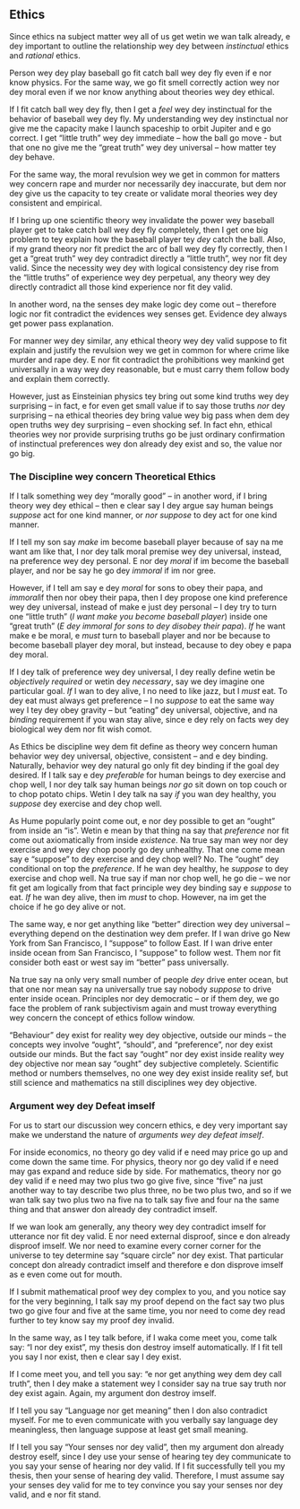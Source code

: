 ## Ethics

Since ethics na subject matter wey all of us get wetin we wan talk already, e dey important to outline the relationship wey dey between *instinctual* ethics and *rational* ethics.

Person wey dey play baseball go fit catch ball wey dey fly even if e nor know physics. For the same way, we go fit smell correctly action wey nor dey moral even if we nor know anything about theories wey dey ethical.

If I fit catch ball wey dey fly, then I get a *feel* wey dey instinctual for the behavior of baseball wey dey fly. My understanding wey dey instinctual nor give me the capacity make I launch spaceship to orbit Jupiter and e go correct. I get “little truth” wey dey immediate – how the ball go move -  but that one no give me the “great truth” wey dey universal – how matter tey dey behave.

For the same way, the moral revulsion wey we get in common for matters wey concern rape and murder nor necessarily dey inaccurate, but dem nor dey give us the capacity to tey create or validate moral theories wey dey consistent and empirical.

If I bring up one scientific theory wey invalidate the power wey baseball player get to take catch ball wey dey fly completely, then I get one big problem to tey explain how the baseball player tey *dey* catch the ball. Also, if my grand theory nor fit predict the arc of ball wey dey fly correctly, then I get a “great truth” wey dey contradict directly a “little truth”, wey  nor fit dey valid. Since the necessity wey dey with logical consistency dey rise from the “little truths” of experience wey dey perpetual, any theory wey dey directly contradict all those kind experience nor fit dey valid.

In another word, na the senses dey make logic dey come out – therefore logic nor fit contradict the evidences wey senses get. Evidence dey always get power pass explanation.

For manner wey dey similar, any ethical theory wey dey valid suppose to fit explain and justify the revulsion wey we get in common for where crime like murder and rape dey. E nor fit contradict the prohibitions wey mankind get universally in a way wey dey reasonable, but e must carry them follow body and explain them correctly.

However, just as Einsteinian physics tey bring out some kind truths wey dey surprising – in fact, e for even get small value if to say those truths *nor* dey surprising – na ethical theories dey bring value wey big pass when dem dey open truths wey dey surprising – even shocking sef. In fact ehn, ethical theories wey nor provide surprising truths go be just ordinary confirmation of instinctual preferences wey don already dey exist and so, the value nor go big.

### The Discipline wey concern Theoretical Ethics

If I talk something wey dey “morally good” – in another word, if I bring theory wey dey ethical – then e clear say I dey argue say human beings *suppose* act for one kind manner, or *nor suppose* to dey act for one kind manner.

If I tell my son say *make* im become baseball player because of say na me want am like that, I nor dey talk moral premise wey dey universal, instead, na preference wey dey personal. E nor dey *moral* if im become the baseball player, and nor be say he go dey *immoral* if im nor gree.

However, if I tell am say e dey *moral* for sons to obey their papa, and *immoral*if then nor obey their papa, then I dey propose one kind preference wey dey universal, instead of make e just dey personal – I dey try to turn one “little truth” (*I want make you become baseball player*) inside one “great truth” (*E dey immoral for sons to dey disobey their papa*). *If* he want make e be moral, e *must* turn to baseball player and nor be because to become baseball player dey moral, but instead, because to dey obey e papa dey moral. 

If I dey talk of preference wey dey universal, I dey really define wetin be *objectively required* or wetin dey *necessary*, say we dey imagine one particular goal. *If* I wan to dey alive, I no need to like jazz, but I *must* eat. To dey eat must always get preference – I no *suppose* to eat the same way wey I tey dey obey gravity – but “eating” dey universal, objective, and na *binding* requirement if you wan stay alive, since e dey rely on facts wey dey biological wey dem nor fit wish comot.

As Ethics be discipline wey dem fit define as theory wey concern human behavior wey dey universal, objective, consistent – and e dey binding. Naturally, behavior wey dey natural go only fit dey binding if the goal dey desired. If I talk say e dey *preferable* for human beings to dey exercise and chop well, I nor dey talk say human beings *nor go* sit down on top couch or to chop potato chips. Wetin I dey talk na say *if* you wan dey healthy, you *suppose* dey exercise and dey chop well.

As Hume popularly point come out, e nor dey possible to get an “ought” from inside an “is”. Wetin e mean by that thing na say that *preference* nor fit come out axiomatically from inside *existence*. Na true say man wey nor dey exercise and wey dey chop poorly go dey unhealthy. That one come mean say e “suppose” to dey exercise and dey chop well? No. The “ought” dey conditional on top the *preference*. If he wan dey healthy, he *suppose* to dey exercise and chop well. Na true say if man nor chop well, he go die – we nor fit get am logically from that fact principle wey dey binding say e *suppose* to eat. *If* he wan dey alive, then im *must* to chop. However, na im get the choice if he go dey alive or not.

The same way, e nor get anything like “better” direction wey dey universal – everything depend on the destination wey dem prefer. If I wan drive go New York from San Francisco, I “suppose” to follow East. If I wan drive enter inside ocean from San Francisco, I “suppose” to follow west. Them nor fit consider both east or west say im “better” pass universally.

Na true say na only very small number of people *dey* drive enter ocean, but that one nor mean say na universally true say nobody *suppose* to drive enter inside ocean. Principles nor dey democratic – or if them dey, we go face the problem of rank subjectivism again and must troway everything wey concern the concept of ethics follow window.

“Behaviour” dey exist for reality wey dey objective, outside our minds – the concepts wey involve “ought”, “should”, and “preference”, nor dey exist outside our minds. But the fact say “ought” nor dey exist inside reality wey dey objective nor mean say “ought” dey subjective completely. Scientific method or numbers themselves, no one wey dey exist inside reality sef, but still science and mathematics na still disciplines wey dey objective.

### Argument wey dey Defeat imself

For us to start our discussion wey concern ethics, e dey very important say make we understand the nature of *arguments wey dey defeat imself*.

For inside economics, no theory go dey valid if e need may price go up and come down the same time. For physics, theory nor go dey valid if e need may gas expand and reduce side by side. For mathematics, theory nor go dey valid if e need may two plus two go give five, since “five” na just another way to tay describe two plus three, no be two plus two, and so if we wan talk say two plus two na five na to talk say five and four na the same thing and that answer don already dey contradict imself.

If we wan look am generally, any theory wey dey contradict imself for utterance nor fit dey valid. E nor need external disproof, since e don already disproof imself. We nor need to examine every corner corner for the universe to tey determine say “square circle” nor dey exist. That particular concept don already contradict imself and therefore e don disprove imself as e even come out for mouth.

If I submit mathematical proof wey dey complex to you, and you notice say for the very beginning, I talk say my proof depend on the fact say two plus two go give four and five at the same time, you nor need to come dey read further to tey know say my proof dey invalid.

In the same way, as I tey talk before, if I waka come meet you, come talk say: “I nor dey exist”, my thesis don destroy imself automatically. If I fit tell you say I nor exist, then e clear say I dey exist.

If I come meet you, and tell you say: “e nor get anything wey dem dey call truth”, then I dey make a statement wey I consider say na true say truth nor dey exist again. Again, my argument don destroy imself.

If I tell you say “Language nor get meaning” then I don also contradict myself. For me to even communicate with you verbally say language dey meaningless, then language suppose at least get small meaning.

If I tell you say “Your senses nor dey valid”, then my argument don already destroy eself, since I dey use your sense of hearing tey dey communicate to you say your sense of hearing nor dey valid. If I fit successfully tell you my thesis, then your sense of hearing dey valid. Therefore, I must assume say your senses dey valid for me to tey convince you say your senses nor dey valid, and e nor fit stand.
